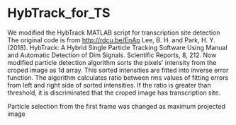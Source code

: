 # HybTrack_for_TS
We modified the HybTrack MATLAB script for transcription site detection
The original code is from http://rdcu.be/EnAp Lee, B. H. and Park, H. Y. (2018). HybTrack: A Hybrid Single Particle Tracking Software Using Manual and Automatic Detection of Dim Signals. Scientific Reports, 8, 212.
Now modified particle detection algorithm sorts the pixels' intensity from the croped image as 1d array.
This sorted intensities are fitted into inverse error function. The algorithm calculates ratio between rms values of fitting errors from left and right side of sorted intensities.
If the ratio is greater than threshold, it is discriminated that the croped image has transcription site.

Particle selection from the first frame was changed as maximum projected image
